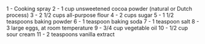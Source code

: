 1 - Cooking spray
2 - 1 cup unsweetened cocoa powder (natural or Dutch process)
3 - 2 1/2 cups all-purpose flour
4 - 2 cups sugar
5 - 1 1/2 teaspoons baking powder
6 - 1 teaspoon baking soda
7 - 1 teaspoon salt
8 - 3 large eggs, at room temperature
9 - 3/4 cup vegetable oil
10 - 1/2 cup sour cream
11 - 2 teaspoons vanilla extract